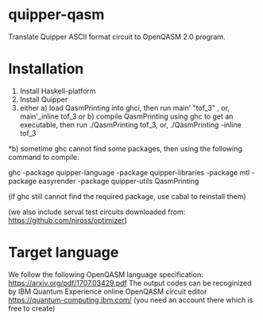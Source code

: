 # quipper-qasm
Translate Quipper ASCII format circuit to OpenQASM 2.0 program.

# Installation
1. Install Haskell-platform
2. Install Quipper
3. either a) load QasmPrinting into ghci, then run main' "tof_3" , or, main'_inline tof_3
   or b) compile QasmPrinting using ghc to get an executable, then run ./QasmPrinting tof_3, or,  ./QasmPrinting -inline tof_3

*b) sometime ghc cannot find some packages, then using the following command to compile:

ghc -package quipper-language -package quipper-libraries -package mtl -package easyrender -package quipper-utils QasmPrinting

(if ghc still cannot find the required package, use cabal to reinstall them)

(we also include serval test circuits downloaded from: https://github.com/njross/optimizer)

# Target language
We follow the following OpenQASM language specification:
https://arxiv.org/pdf/1707.03429.pdf
The output codes can be recoginized by IBM Quantum Experience online OpenQASM circuit editor https://quantum-computing.ibm.com/ (you need an account there which is free to create)
